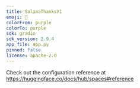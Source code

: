 ```yaml
---
title: SalamaThanksV1
emoji: 🐨
colorFrom: purple
colorTo: purple
sdk: gradio
sdk_version: 2.9.4
app_file: app.py
pinned: false
license: apache-2.0
---
```


Check out the configuration reference at https://huggingface.co/docs/hub/spaces#reference